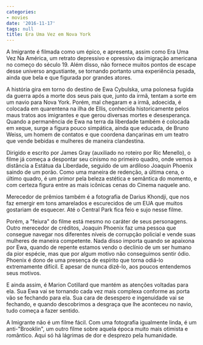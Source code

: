 ```yaml
---
categories:
- movies
date: '2016-11-17'
tags: null
title: Era Uma Vez em Nova York
---
```


A Imigrante é filmada como um épico, e apresenta, assim como Era Uma Vez Na América, um retrato depressivo e opressivo da imigração americana no começo do século 19. Além disso, não fornece muitos pontos de escape desse universo angustiante, se tornando portanto uma experiência pesada, ainda que bela e que figurada por grandes atores.

A história gira em torno do destino de Ewa Cybulska, uma polonesa fugida da guerra após a morte dos seus pais que, junto da irmã, tentam a sorte em um navio para Nova York. Porém, mal chegaram e a irmã, adoecida, é colocada em quarentena na ilha de Ellis, conhecida historicamente pelos maus tratos aos imigrantes e que gerou diversas mortes e desesperança. Quando a permanência de Ewa na terra da liberdade também é colocada em xeque, surge a figura pouco simpática, ainda que educada, de Bruno Weiss, um homem de contatos e que coordena dançarinas em um teatro que vende bebidas e mulheres de maneira clandestina.

Dirigido e escrito por James Gray (auxiliado no roteiro por Ric Menello), o filme já começa a despontar seu cinismo no primeiro quadro, onde vemos à distância a Estátua da Liberdade, seguido de um ardiloso Joaquin Phoenix saindo de um porão. Como uma maneira de redenção, a última cena, o último quadro, é um primor pela beleza estética e semântica do momento, e com certeza figura entre as mais icônicas cenas do Cinema naquele ano.

Merecedor de prêmios também é a fotografia de Darius Khondji, que nos faz emergir em tons amarelados e escurecidos de um EUA que muitos gostariam de esquecer. Até o Central Park fica feio e sujo nesse filme.

Porém, a "feiura" do filme está mesmo no caráter de seus personagens. Outro merecedor de créditos, Joaquin Phoenix faz uma pessoa que consegue navegar nos diferentes níveis de corrupção policial e vende suas mulheres de maneira competente. Nada disso importa quando se apaixona por Ewa, quando de repente estamos vendo o declínio de um ser humano da pior espécie, mas que por algum motivo não conseguimos sentir ódio. Phoenix é dono de uma presença de espírito que torna odiá-lo extremamente difícil. E apesar de nunca dizê-lo, aos poucos entendemos seus motivos.

E ainda assim, é Marion Cotillard que mantém as atenções voltadas para ela. Sua Ewa vai se tornando cada vez mais complexa conforme as porta vão se fechando para ela. Sua cara de desespero e ingenuidade vai se fechando, e quando descobrimos a desgraça que lhe aconteceu no navio, tudo começa a fazer sentido.

A Imigrante não é um filme fácil. Com uma fotografia igualmente linda, é um anti-"Brooklin", um outro filme sobre aquela época muito mais otimista e romântico. Aqui só há lágrimas de dor e desprezo pela humanidade.